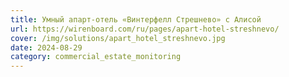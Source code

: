 ```yaml
---
title: Умный апарт-отель «Винтерфелл Стрешнево» с Алисой
url: https://wirenboard.com/ru/pages/apart-hotel-streshnevo/
cover: /img/solutions/apart_hotel_streshnevo.jpg
date: 2024-08-29
category: commercial_estate_monitoring
---
```

